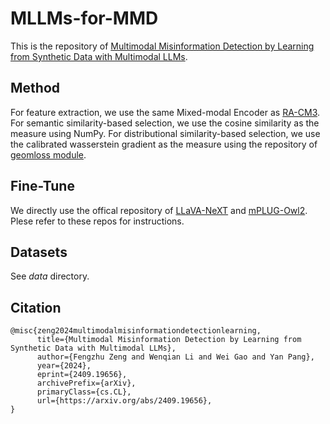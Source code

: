 # MLLMs-for-MMD
This is the repository of [Multimodal Misinformation Detection by Learning from Synthetic Data with Multimodal LLMs](https://arxiv.org/abs/2409.19656). 

## Method
For feature extraction, we use the same Mixed-modal Encoder as [RA-CM3](https://proceedings.mlr.press/v202/yasunaga23a.html). For semantic similarity-based selection, we use the cosine similarity as the measure using NumPy. For distributional similarity-based selection, we use the calibrated wasserstein gradient as the measure using the repository of [geomloss module](https://github.com/jeanfeydy/geomloss).

## Fine-Tune
We directly use the offical repository of [LLaVA-NeXT](https://github.com/haotian-liu/LLaVA) and [mPLUG-Owl2](https://github.com/X-PLUG/mPLUG-Owl/tree/main/mPLUG-Owl2). Plese refer to these repos for instructions.

## Datasets
See *data* directory.

## Citation

```
@misc{zeng2024multimodalmisinformationdetectionlearning,
      title={Multimodal Misinformation Detection by Learning from Synthetic Data with Multimodal LLMs}, 
      author={Fengzhu Zeng and Wenqian Li and Wei Gao and Yan Pang},
      year={2024},
      eprint={2409.19656},
      archivePrefix={arXiv},
      primaryClass={cs.CL},
      url={https://arxiv.org/abs/2409.19656}, 
}
```
